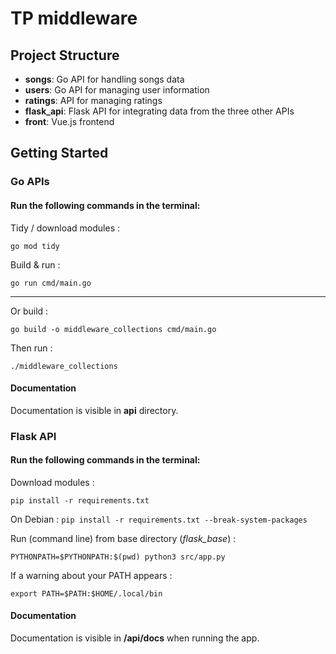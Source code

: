 # TP middleware 

## Project Structure

- **songs**: Go API for handling songs data
- **users**: Go API for managing user information
- **ratings**: API for managing ratings
- **flask_api**: Flask API for integrating data from the three other APIs
- **front**: Vue.js frontend


## Getting Started

### Go APIs

#### Run the following commands in the terminal:
Tidy / download modules :
```
go mod tidy
```
Build & run :
```
go run cmd/main.go
```

---
Or build : 
```
go build -o middleware_collections cmd/main.go
```
Then run : 
```
./middleware_collections
```

#### Documentation

Documentation is visible in **api** directory.



### Flask API
#### Run the following commands in the terminal:

Download modules :
```
pip install -r requirements.txt
```
On Debian : `pip install -r requirements.txt --break-system-packages`  

Run (command line) from base directory (*flask_base*) :
```
PYTHONPATH=$PYTHONPATH:$(pwd) python3 src/app.py
```

If a warning about your PATH appears :  
```
export PATH=$PATH:$HOME/.local/bin
```

#### Documentation

Documentation is visible in **/api/docs** when running the app.

